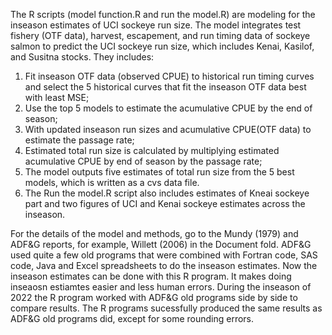 The R scripts (model function.R and run the model.R) are modeling for the inseason estimates of UCI sockeye run size. The model integrates test fishery (OTF data), harvest, escapement, and run timing data of sockeye salmon to predict the UCI sockeye run size, which includes Kenai, Kasilof, and Susitna stocks. They includes:
1) Fit inseason OTF data (observed CPUE) to historical run timing curves and select the 5 historical curves that fit the inseason OTF data best with least MSE; 
2) Use the top 5 models to estimate the acumulative CPUE by the end of season; 
3) With updated inseason run sizes and acumulative CPUE(OTF data) to estimate the passage rate; 
4) Estimated total run size is calculated by multiplying estimated acumulative CPUE by end of season by the passage rate; 
5) The model outputs five estimates of total run size from the 5 best models, which is written as a cvs data file.
6) The Run the model.R script also includes estimates of Kneai sockeye part and two figures of UCI and Kenai sockeye estimates across the inseason. 

For the details of the model and methods, go to the Mundy (1979) and ADF&G reports, for example, Willett (2006) in the Document fold. ADF&G used quite a few old programs that were combined with Fortran code, SAS code, Java and Excel spreadsheets to do the inseason estimates. Now the inseason estimates can be done with this R program. It makes doing inseaosn estiamtes easier and less human errors. During the inseason of 2022 the R program worked with ADF&G old programs side by side to compare results. The R programs sucessfully produced the same results as ADF&G old programs did, except for some rounding errors. 
